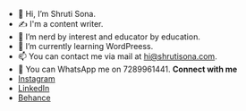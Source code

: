 - 👋 Hi, I’m Shruti Sona.
- ✍️ I'm a content writer.
- 👀 I’m nerd by interest and educator by education.
- 🌱 I’m currently learning WordPreess.
- 📫 You can contact me via mail at hi@shrutisona.com.
- 💬 You can WhatsApp me on 7289961441.
**Connect with me**
- [Instagram](https://www.instagram.com/shrutisonasharma/)
- [LinkedIn](https://www.linkedin.com/in/shrutisonasharma/)
- [Behance](https://www.behance.net/shrutisonasharma/)
  
<!---
shrutisonasharma/shrutisonasharma is a ✨ special ✨ repository because its `README.md` (this file) appears on your GitHub profile.
You can click the Preview link to take a look at your changes.
--->
